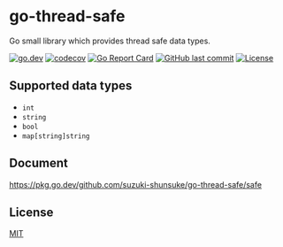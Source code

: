 # go-thread-safe

Go small library which provides thread safe data types.

[![go.dev](https://img.shields.io/badge/go.dev-pkg-007d9c.svg?style=flat)](https://pkg.go.dev/github.com/suzuki-shunsuke/go-thread-safe/safe)
[![codecov](https://codecov.io/gh/suzuki-shunsuke/go-thread-safe/branch/master/graph/badge.svg)](https://codecov.io/gh/suzuki-shunsuke/go-thread-safe)
[![Go Report Card](https://goreportcard.com/badge/github.com/suzuki-shunsuke/go-thread-safe)](https://goreportcard.com/report/github.com/suzuki-shunsuke/go-thread-safe)
[![GitHub last commit](https://img.shields.io/github/last-commit/suzuki-shunsuke/go-thread-safe.svg)](https://github.com/suzuki-shunsuke/go-thread-safe)
[![License](http://img.shields.io/badge/license-mit-blue.svg?style=flat-square)](https://raw.githubusercontent.com/suzuki-shunsuke/go-thread-safe/master/LICENSE)

## Supported data types

* `int`
* `string`
* `bool`
* `map[string]string`

## Document

https://pkg.go.dev/github.com/suzuki-shunsuke/go-thread-safe/safe

## License

[MIT](LICENSE)
